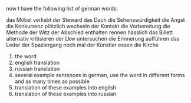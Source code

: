 now I have the following list of german words:

das Möbel
verliebt
der Steward
das Dach
die Sehenswürdigkeit
die Angst
die Konkurrenz
plötzlich
wechseln
der Kontakt
die Vorbereitung
die Methode
der Witz
der Abschied
enthalten
rennen
hässlich
das Billett
alternativ
kritisieren
der Lkw
untersuchen
die Erinnerung
aufführen
das Leder
der Spaziergang
noch mal
der Künstler
essen
die Kirche

1. the word
2. english translation
3. russian translation
4. several example sentences in german, use the word in different forms and as many times as possible
5. translation of these examples into english
6. translation of these examples into russian
